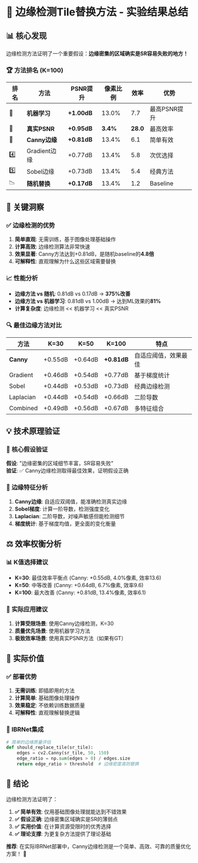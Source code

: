 # 🎯 边缘检测Tile替换方法 - 实验结果总结

## 📊 **核心发现**

边缘检测方法证明了一个重要假设：**边缘密集的区域确实是SR容易失败的地方！**

### 🏆 **方法排名 (K=100)**

| 排名 | 方法 | PSNR提升 | 像素比例 | 效率 | 优势 |
|------|------|----------|----------|------|------|
| 🥇 | **机器学习** | **+1.00dB** | 13.0% | 7.7 | 最高PSNR提升 |
| 🥈 | **真实PSNR** | **+0.95dB** | **3.4%** | **28.0** | 最高效率 |
| 🥉 | **Canny边缘** | **+0.81dB** | 13.4% | 6.1 | 简单有效 |
| 4️⃣ | Gradient边缘 | +0.77dB | 13.4% | 5.8 | 次优选择 |
| 5️⃣ | Sobel边缘 | +0.73dB | 13.4% | 5.4 | 经典方法 |
| 📉 | **随机替换** | **+0.17dB** | 13.4% | 1.2 | Baseline |

## 🎯 **关键洞察**

### ✅ **边缘检测的优势**
1. **简单直观**: 无需训练，基于图像处理基础操作
2. **计算高效**: 边缘检测算法非常快速
3. **效果显著**: Canny方法达到+0.81dB，是随机baseline的**4.8倍**
4. **可解释性**: 直观理解为什么这些区域需要替换

### 📈 **性能分析**
- **边缘方法 vs 随机**: 0.81dB vs 0.17dB → **375%改善**
- **边缘方法 vs 机器学习**: 0.81dB vs 1.00dB → 达到ML效果的**81%**
- **计算复杂度**: 边缘检测 << 机器学习 << 真实PSNR

### 🔍 **最佳边缘方法对比**

| 方法 | K=30 | K=50 | K=100 | 特点 |
|------|------|------|-------|------|
| **Canny** | +0.55dB | +0.64dB | **+0.81dB** | 自适应阈值，效果最佳 |
| Gradient | +0.46dB | +0.54dB | +0.77dB | 基于梯度统计 |
| Sobel | +0.44dB | +0.53dB | +0.73dB | 经典边缘检测 |
| Laplacian | +0.44dB | +0.54dB | +0.66dB | 二阶导数 |
| Combined | +0.49dB | +0.56dB | +0.67dB | 多特征组合 |

## 💡 **技术原理验证**

### 🧠 **核心假设验证**
**假设**: "边缘密集的区域细节丰富，SR容易失败"  
**验证**: ✅ Canny边缘检测取得最佳效果，证明假设正确

### 🔬 **边缘特征分析**
1. **Canny边缘**: 自适应双阈值，能准确检测真实边缘
2. **Sobel梯度**: 计算一阶导数，检测强度变化
3. **Laplacian**: 二阶导数，对噪声敏感但能检测细节
4. **梯度统计**: 基于梯度均值，更全面的变化衡量

## ⚖️ **效率权衡分析**

### 📊 **K值选择建议**
- **K=30**: 最佳效率平衡点 (Canny: +0.55dB, 4.0%像素, 效率13.6)
- **K=50**: 中等改善 (Canny: +0.64dB, 6.7%像素, 效率9.6)  
- **K=100**: 最大改善 (Canny: +0.81dB, 13.4%像素, 效率6.1)

### 🎯 **实际应用建议**
1. **计算受限场景**: 使用Canny边缘检测，K=30
2. **质量优先场景**: 使用机器学习方法
3. **极致效率场景**: 使用真实PSNR方法（如果有GT）

## 🚀 **实际价值**

### ✅ **部署优势**
1. **无需训练**: 即插即用的方法
2. **计算简单**: 基础图像处理操作
3. **效果稳定**: 不依赖训练数据质量
4. **可解释性**: 直观理解替换逻辑

### 🎪 **IBRNet集成**
```python
# 简单的边缘质量评估
def should_replace_tile(sr_tile):
    edges = cv2.Canny(sr_tile, 50, 150)
    edge_ratio = np.sum(edges > 0) / edges.size
    return edge_ratio > threshold  # 边缘密度高则替换
```

## 📝 **结论**

边缘检测方法证明了：
1. **✅ 简单有效**: 仅用基础图像处理就能达到不错效果
2. **✅ 假设正确**: 边缘密集区域确实是SR的薄弱点
3. **✅ 实用价值**: 在计算资源受限时的优秀选择
4. **✅ 理论支撑**: 为更复杂方法提供了理论基础

**推荐**: 在实际IBRNet部署中，Canny边缘检测是一个简单、高效、可靠的质量优化方案！ 🎉
